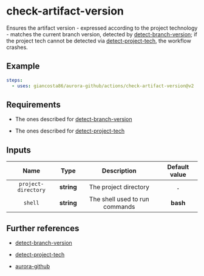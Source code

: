 # check-artifact-version

Ensures the artifact version - expressed according to the project technology - matches the current branch version, detected by [detect-branch-version](../detect-branch-version/README.md); if the project tech cannot be detected via [detect-project-tech](../detect-project-tech/README.md), the workflow crashes.

## Example

```yaml
steps:
  - uses: giancosta86/aurora-github/actions/check-artifact-version@v2
```

## Requirements

- The ones described for [detect-branch-version](../detect-branch-version/README.md)

- The ones described for [detect-project-tech](../detect-project-tech/README.md)

## Inputs

|        Name         |    Type    |          Description           | Default value |
| :-----------------: | :--------: | :----------------------------: | :-----------: |
| `project-directory` | **string** |     The project directory      |     **.**     |
|       `shell`       | **string** | The shell used to run commands |   **bash**    |

## Further references

- [detect-branch-version](../detect-branch-version/README.md)

- [detect-project-tech](../detect-project-tech/README.md)

- [aurora-github](../../README.md)
